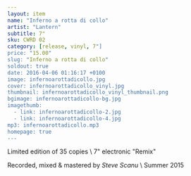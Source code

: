 ```yaml
---
layout: item
name: "Inferno a rotta di collo"
artist: "Lantern"
subtitle: 7"
sku: CWRD 02
category: [release, vinyl, 7"]
price: "15.00"
slug: "Inferno a rotta di collo"
soldout: true
date: 2016-04-06 01:16:17 +0100
image: infernoarottadicollo.jpg
cover: infernoarottadicollo_vinyl.jpg
thumbnail: infernoarottadicollo_vinyl_thumbnail.png
bgimage: infernoarottadicollo-bg.jpg
imagethumb:
  - link: infernoarottadicollo-2.jpg
  - link: infernoarottadicollo-4.jpg 
mp3: infernoarottadicollo.mp3
homepage: true
---
```


Limited edition of 35 copies \\
7" electronic "Remix"

Recorded, mixed & mastered by *Steve Scanu* \\
Summer 2015